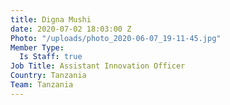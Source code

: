 ```yaml
---
title: Digna Mushi
date: 2020-07-02 18:03:00 Z
Photo: "/uploads/photo_2020-06-07_19-11-45.jpg"
Member Type:
  Is Staff: true
Job Title: Assistant Innovation Officer
Country: Tanzania
Team: Tanzania
---
```

